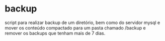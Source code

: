# backup
script para realizar backup de um diretório, bem como do servidor mysql e mover os conteúdo compactado para um pasta chamado /backup  e remover os backups que tenham mais de 7 dias.
